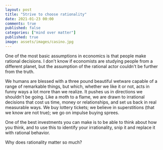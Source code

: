 ```yaml
---
layout: post
title: "Strive to choose rationality"
date: 2021-01-23 00:00
comments: true
published: false
categories: ["mind over matter"]
published: true
image: assets/images/casino.jpg
---
```


One of the most basic assumptions in economics is that people make rational decisions. I don't know if economists are studying people from a different planet, but the assumption of the rational actor couldn't be further from the truth. 

We humans are blessed with a three pound beautiful wetware capable of a range of remarkable things, but which, whether we like it or not, acts in funny ways a lot more than we realize. It pushes us in directions we shouldn't be going. Like a moth to a flame, we are drawn to irrational decisions that cost us time, money or relationships, and set us back in real measurable ways. We buy lottery tickets; we believe in superstitions (that we know are not true); we go on impulse buying sprees.

One of the best investments you can make is to be able to think about how you think, and to use this to identify your irrationality, snip it and replace it with rational behavior.

Why does rationality matter so much?
